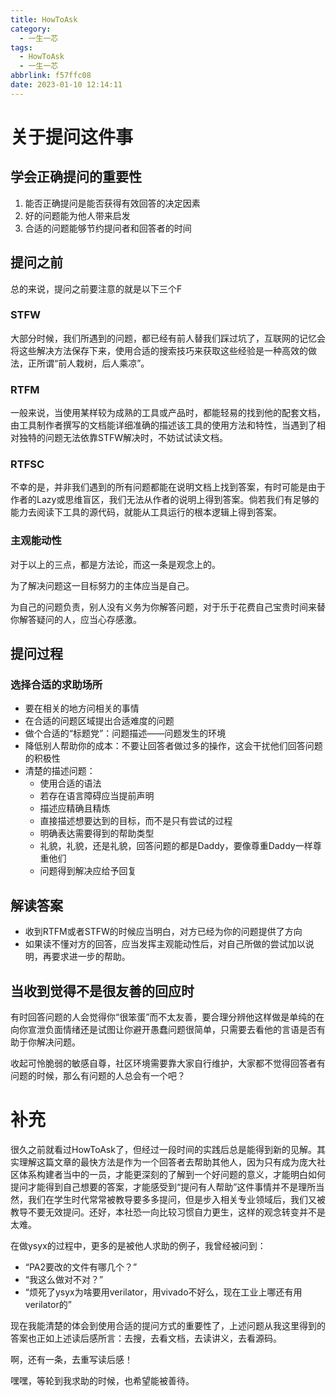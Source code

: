 ```yaml
---
title: HowToAsk
category:
  - 一生一芯
tags:
  - HowToAsk
  - 一生一芯
abbrlink: f57ffc08
date: 2023-01-10 12:14:11
---
```

# 关于提问这件事
## 学会正确提问的重要性
1. 能否正确提问是能否获得有效回答的决定因素
2. 好的问题能为他人带来启发
3. 合适的问题能够节约提问者和回答者的时间
## 提问之前
总的来说，提问之前要注意的就是以下三个F
### STFW
大部分时候，我们所遇到的问题，都已经有前人替我们踩过坑了，互联网的记忆会将这些解决方法保存下来，使用合适的搜索技巧来获取这些经验是一种高效的做法，正所谓“前人栽树，后人乘凉”。
### RTFM
一般来说，当使用某样较为成熟的工具或产品时，都能轻易的找到他的配套文档，由工具制作者撰写的文档能详细准确的描述该工具的使用方法和特性，当遇到了相对独特的问题无法依靠STFW解决时，不妨试试读文档。
### RTFSC
不幸的是，并非我们遇到的所有问题都能在说明文档上找到答案，有时可能是由于作者的Lazy或思维盲区，我们无法从作者的说明上得到答案。倘若我们有足够的能力去阅读下工具的源代码，就能从工具运行的根本逻辑上得到答案。
### 主观能动性
对于以上的三点，都是方法论，而这一条是观念上的。

为了解决问题这一目标努力的主体应当是自己。

为自己的问题负责，别人没有义务为你解答问题，对于乐于花费自己宝贵时间来替你解答疑问的人，应当心存感激。
## 提问过程
### 选择合适的求助场所
- 要在相关的地方问相关的事情
- 在合适的问题区域提出合适难度的问题
- 做个合适的“标题党”：问题描述——问题发生的环境
- 降低别人帮助你的成本：不要让回答者做过多的操作，这会干扰他们回答问题的积极性
- 清楚的描述问题：
    - 使用合适的语法
    - 若存在语言障碍应当提前声明
    - 描述应精确且精炼
    - 直接描述想要达到的目标，而不是只有尝试的过程
    - 明确表达需要得到的帮助类型
    - 礼貌，礼貌，还是礼貌，回答问题的都是Daddy，要像尊重Daddy一样尊重他们
    - 问题得到解决应给予回复
## 解读答案
- 收到RTFM或者STFW的时候应当明白，对方已经为你的问题提供了方向
- 如果读不懂对方的回答，应当发挥主观能动性后，对自己所做的尝试加以说明，再要求进一步的帮助。
## 当收到觉得不是很友善的回应时
有时回答问题的人会觉得你“很笨蛋”而不太友善，要合理分辨他这样做是单纯的在向你宣泄负面情绪还是试图让你避开愚蠢问题很简单，只需要去看他的言语是否有助于你解决问题。

收起可怜脆弱的敏感自尊，社区环境需要靠大家自行维护，大家都不觉得回答者有问题的时候，那么有问题的人总会有一个吧？

# 补充
很久之前就看过HowToAsk了，但经过一段时间的实践后总是能得到新的见解。其实理解这篇文章的最快方法是作为一个回答者去帮助其他人，因为只有成为庞大社区体系构建者当中的一员，才能更深刻的了解到一个好问题的意义，才能明白如何提问才能得到自己想要的答案，才能感受到“提问有人帮助”这件事情并不是理所当然，我们在学生时代常常被教导要多多提问，但是步入相关专业领域后，我们又被教导不要无效提问。还好，本社恐一向比较习惯自力更生，这样的观念转变并不是太难。

在做ysyx的过程中，更多的是被他人求助的例子，我曾经被问到：
- “PA2要改的文件有哪几个？”
- “我这么做对不对？”
- “烦死了ysyx为啥要用verilator，用vivado不好么，现在工业上哪还有用verilator的”

现在我能清楚的体会到使用合适的提问方式的重要性了，上述问题从我这里得到的答案也正如上述读后感所言：去搜，去看文档，去读讲义，去看源码。

啊，还有一条，去重写读后感！

嘿嘿，等轮到我求助的时候，也希望能被善待。
